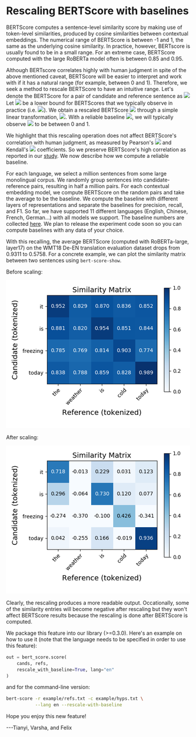 # Rescaling BERTScore with baselines

BERTScore computes a sentence-level similarity score by making use of token-level similarities, 
produced by cosine similarities between contextual embeddings. 
The numerical range of BERTScore is between -1 and 1, the same as the underlying cosine similarity.
In practice, however, BERTscore is usually found to be in a small range. 
For an extreme case, BERTScore computed with the large RoBERTa model often is between 0.85 and 0.95.

Although BERTscore correlates highly with human judgment in spite of the above mentioned caveat, BERTScore will
be easier to interpret and work with if it has a natural range (for example, between 0 and 1).
Therefore, we seek a method to rescale BERTScore to have an intuitive range.
Let's denote the BERTScore for a pair of candidate and reference sentence as <img src="https://render.githubusercontent.com/render/math?math=X.">
Let <img src="https://render.githubusercontent.com/render/math?math=Base"> be a lower bound for BERTScores that we typically observe in practice (i.e. <img src="https://render.githubusercontent.com/render/math?math=-1 < Base < 1">).
We obtain a rescaled BERTScore <img src="https://render.githubusercontent.com/render/math?math=\hat{X}"> through a simple linear transformation, 
<img src="https://render.githubusercontent.com/render/math?math=\hat{X} = \frac{X-Base}{1-Base}">.
With a reliable baseline <img src="https://render.githubusercontent.com/render/math?math=Base">, we will typically observe <img src="https://render.githubusercontent.com/render/math?math=\hat{X}"> to be between 0 and 1.

We highlight that this rescaling operation does not affect BERTScore's correlation with human judgment, as measured by Pearson's <img src="https://render.githubusercontent.com/render/math?math=r"> and Kendall's <img src="https://render.githubusercontent.com/render/math?math=\tau"> coefficients. So we preserve BERTScore's high correlation as reported in our [study](https://arxiv.org/abs/1904.09675).
We now describe how we compute a reliable baseline.

For each language, we select a million sentences from some large monolingual corpus.
We randomly group sentences into candidate-reference pairs, resulting in half a million pairs.
For each contextual embedding model, we compute BERTScore on the random pairs and take the average to be the baseline.
We compute the baseline with different layers of representations and separate the baselines for precision, recall, and F1.
So far, we have supported 11 different languages (English, Chinese, French, German...) with all models we support.
The baseline numbers are collected [here](../rescale_baseline). We plan to release the experiment code soon so you can compute baselines with any data of your choice.

With this recalling, the average BERTScore (computed with RoBERTa-large, layer17) on the WMT18 De-EN translation evaluation dataset drops from 0.9311 to 0.5758.
For a concrete example, we can plot the similarity matrix between two sentences using `bert-score-show`.

Before scaling:

![](./static/before.png)

After scaling:

![](./static/after.png)

Clearly, the rescaling produces a more readable output. Occationally, some of the similarity entries will become negative after rescaling but they won't affect BERTScore results because the rescaling is done after BERTScore is computed. 

We package this feature into our library (>=0.3.0). Here's an example on how to use it (note that the language needs to be specified in order to use this feature):
```python
out = bert_score.score(
    cands, refs, 
    rescale_with_baseline=True, lang="en"
)
```
and for the command-line version:
```bash
bert-score -r example/refs.txt -c example/hyps.txt \
           --lang en --rescale-with-baseline
```



Hope you enjoy this new feature!

---Tianyi, Varsha, and Felix
